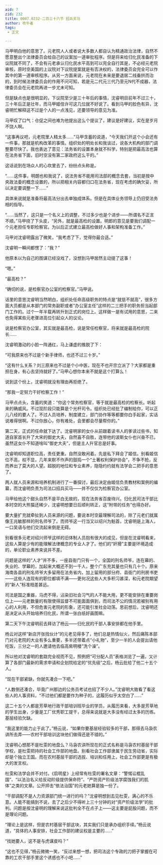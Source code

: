 ```yaml
---
aid: 7
zid: 232
title: 0007.0232-二百三十六节 招兵买马
author: 吹牛者
tags: 
 - 正文

---
```




马甲明白他的意思了。元老院人人或者说大多数人都自认为精通政治法律，自然不愿意整出个法律委员会给自己的议案加一道审批程序。但是将来给归化民准备的下议院就不同了，不会有元老承认归化民水平高到可以完全自行其是，不必经元老院审核，原时空美国的上议院对下议院提案就是有否决权的，法律委员会完全可以作其中的第一道审核程序。从另一方面来说，元老院在未来是要退居二线垂拱而治的，到时候法律委员会的作用不问可知，若是元二代元三代乃至元N代不成器，法律委员会在元老院再进一步尤未可知。

但是缺点也是很明显的，下议院至少是三十年后的事情，沈睿明目前年不过三十，三十年后正是壮年，而马甲姬信许可这几位就不好说了。看到马甲的脸色有异，沈睿明忙解释这不过是个人的一点浅见，还要领导的意见为准。

马甲叹了口气：仓促之间也难为他提出这么个提议了，建议是好建议，实在是岁月不饶人啊。

“这事再议吧，元老院里人精太多……”马甲含蓄的说道，“今天我们开这个小会还有一件事，那就是机构改革的事情。组织处的明处长和我谈过，说各大机构的部门调整要尽快了。我也表达了意见：法务省的设置本身就不科学，特别是把最高法也算在法务省下面，旧时空没有第二家政府这么干的。”

这话说到在场众人的心坎里去了，纷纷点头称是。

“……这件事，明朗也和我说了，说法务省不能用司法部的概念去套，当初是按中央政法委的概念设置的，所以把相关内容都归口在法务省，现在考虑的确欠妥，所以决定要调整一下……”

具体来说就是准备将最高法分出去单独成体系。但是在具体业务领导上仍旧受法务相的指导。

“……当然了，这只是一个名义上的调整，不过多少也是个进步――所谓名不正言不顺。”马甲挠了下头皮，“另外，就是最高检的设置。明郎的意见是要我们调配一个元老担任专职检察官。为以后正式建立最高检做好人事和架构准备工作。”

马甲对沈睿明露出了微笑，“我考虑了下，觉得你最合适。”

沈睿明一瞬间都愣了：“我？”

他原本以为自己的图谋已经没戏了，没想到马甲居然主动提了这事！

“嗯。”

“最高检？”

“确切的说，是检察官办公室的检察官。”马甲说。

话里的意思沈睿明当然明白，组织处任命高级职务的特点是“就低不就高”，很多方面大员都是从本部门的常务副职或者“办公室主任”这样的二三把手的职务担当起部门工作的。过个一年半载再转升到正式的岗位上。这样做一是有试用的意思，二来也免得某些元老骤进高位引起众人的议论。

说是检察官办公室，其实就是最高检，说是常任检察官，将来就是最高检的院长……

沈睿明激动的小脸一阵通红，马上谦虚的推脱了下：

“可我原来也不过是个新手律师，也还不过三十岁。”

“这有什么关系？刘三原来也不过是个小中医，现在不也开宗立派了？大家都是重担在身，有心去坚持就好了。”马甲心想你本来不就是这个打算么！

说到这个份上，沈睿明就没有理由再拒绝了。

“那我一定努力干好检察工作！”

马甲点点头，含蓄的笑道：“你这个常务检察官，等于就是最高检的检察长。听起来的确威风。不过现阶段只能算是个光杆司令。组织处已经批了编制给你，可以正儿八经的要人了。不过人员培养，制度建立，部门协作等等都要你白手起家，实话说难得很啊。不过你放心，你有难处，会里都会尽量帮你的。”

第二天，正式的任命就下达了。沈睿明家的女仆从前跟着读书人的爹读过些书，知道自家首长升了大宋的御史大夫，自然喜不自胜，连带他的波斯女仆也兴奋不已，虽然这女仆不知道啥叫“御史大夫”，但是主人升官总是好事。

沈睿明却知道职位高，责任更重。自然没敢闲着。先是私下拜会了姬信。别看姬信位不高，权不显，几年来默不作声的鼓捣一个“土著权利保护协会”，不争不抢，反而养出了莫大的人望。超脱的地位和专业素养，隐隐约约就有法学会二把手的意思了。

两人就人员来源和培养机制进行了一番探讨，最后决定由姬信负责教材和案例的编纂，而沈睿明负责为司法口招兵买马――并不仅仅为检察官办公室。

马甲给他这个甜头自然不是平白无故的，现在法务省百废待兴。归化民司法干部比本时空的大熊猫还稀少，沈睿明想要日后顺利转正，这“附带的任务”也得办好。

要大量扩充就牵扯到人员来源的问题，要说本时空最理解司法的，除了元老们就属像王兆敏那样的刑名师爷了。而师爷这一行当又以绍兴为魁首，沈睿明是上海人，一口吴语与他们交流起来倒是无碍。

别看很多元老对绍兴师爷这样的旧体制人员抱有很大的成见，但是在沈睿明看来，这些人算是少有的能理解法律概念的专业人才了。他们的“奸猾”主要是环境造成的，单论职业素养来说并不差。

问题是这样的“人才”并不多，一座县衙门只有一个，全国的刑名师爷，连在幕的、失业的、学幕的，加起来大概还不到一千人，整个广东充其量也只有几十个。原来海南各县的刑名师爷大多留用在法务省内，加上留用的部分府、县衙门的刑房书吏――这些人连现有的职位都填不满――更何况这些人大多积习甚深，和元老院期望的“新人”标准相差甚远。

司法是国之重器，马虎不得，沾染旧社会习气的人不能大用，更不能安排在重要岗位上――元老数量的有限使得监督不可能面面俱到，而司法不公的情况若被别有用心的人利用，不但危害元老院的形象，还可能引发社会动荡。思前想后，沈睿明还是决定从头开始培养归化民，所谓一张白纸好画图嘛。

第二天下午沈睿明前去拜访了杨云――归化民的干部人事安排都在他手里。

杨云对这样“新店开张找伙计”的元老见得多了，他们总是热情似火，然后痛陈本部门对元老院的大业有多么重要，多半还带着点“小礼物”，至少一半的人会提出请他吃饭，三分之一的人邀请他去临高紫明楼“洗个澡”。

所以他对沈睿明的套路完全视而不见，照例把“可分配人员”表格浏览了一遍，又计算了各部门最新的需求申请和企划院给定的“优先级”之后，杨云批给了他二十五个人。

“现在干部紧缺，你就先凑合一下吧。”

“人数倒还凑合，毕竟广州那边的公务员考试也招了不少人。”沈睿明大致看了看这些人的人事资料，“不过他们都是要作为种子的，这履历似乎太空白了……”

这二十五个人都是芳草地行政干部培训班毕业的学员，从履历来看，大多是芳草地的学生出身，少量是工厂优秀职工提干，总得来说就是大多没有经过太多的历练。基层经验欠缺。

“我这里的能力止于此了。”杨云说，“如果你要基层经验较多的干部，那得去马袅农讲所去弄――农村干部培训这块他们做得还是不错的。”

沈睿明心想那不是杜雯的地盘么？马袅农讲所现在的正式名称是马袅农村基层干部学校，是杜雯把持的社会工作部的地盘。别看社会工作部隶属于民生劳动省，实际却是个独立王国。而在农村基层干部的选拔、培训和任用上，社会工作部更是有极大的发言权。

杜雯和法学会并不对付。《启明星》上经常有杜雯的署名文章：“警惕讼棍乱国”、“以法治名义给反动阶级提供保命符”、“严防资产阶级法学腐蚀我们的肌体”之类的文章。公开抨击“依法治国”的元老她算是独一份了。

“干部调配不是人力资源部门统一进行的吗？”沈睿明想到去见杜雯，满心的不乐意。人能不能搞到不说，去了之后少不得听上三十分钟的对“资产阶级法学”的批判。问题是按沈睿明的理解来说这批判全不在点子上――这主要是屁股问题，而不是理论问题。

“理论上是这样，但是农村基层干部这块，其实我们只是承办组织手续。”杨云说道，“具体的人事安排，社会工作部的建议权是主要的……”

“找她要人，这不是与虎谋皮吗？”

“这也不见得，”杨云微微一笑，“反过来想一想，把司法这个专政的刀把子掌握在可靠的工农干部手里这个诱惑也不小吧……”




